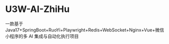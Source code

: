 # U3W-AI-ZhiHu
一款基于Java17+SpringBoot+RuoYi+Playwright+Redis+WebSocket+Nginx+Vue+微信小程序的多 AI 集成与自动化执行项目
